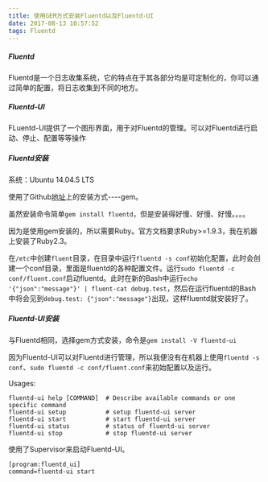 ```yaml
---
title: 使用GEM方式安装Fluentd以及Fluentd-UI
date: 2017-08-13 10:57:52
tags: Fluentd
---
```


##### Fluentd
Fluentd是一个日志收集系统，它的特点在于其各部分均是可定制化的，你可以通过简单的配置，将日志收集到不同的地方。

##### Fluentd-UI
FLuentd-UI提供了一个图形界面，用于对Fluentd的管理。可以对Fluentd进行启动、停止、配置等等操作

##### Fluentd安装
系统：Ubuntu 14.04.5 LTS

使用了Github[地址](!https://github.com/fluent/fluentd/)上的安装方式----gem。

虽然安装命令简单`gem install fluentd`，但是安装得好慢、好慢、好慢。。。。

因为是使用gem安装的，所以需要Ruby。官方文档要求Ruby>=1.9.3，我在机器上安装了Ruby2.3。

在`/etc`中创建`fluent`目录，在目录中运行`fluentd -s conf`初始化配置，此时会创建一个conf目录，里面是fluentd的各种配置文件。运行`sudo fluentd -c conf/fluent.conf`启动fluentd。此时在新的Bash中运行`echo '{"json":"message"}' | fluent-cat debug.test`，然后在运行fluentd的Bash中将会见到`debug.test: {"json":"message"}`出现，这样fluentd就安装好了。

##### Fluentd-UI安装
与Fluentd相同，选择gem方式安装，命令是`gem install -V fluentd-ui`

因为Fluentd-UI可以对Fluentd进行管理，所以我便没有在机器上使用`fluentd -s conf`、`sudo fluentd -c conf/fluent.conf`来初始配置以及运行。

Usages:
```
fluentd-ui help [COMMAND]  # Describe available commands or one specific command
fluentd-ui setup           # setup fluentd-ui server
fluentd-ui start           # start fluentd-ui server
fluentd-ui status          # status of fluentd-ui server
fluentd-ui stop            # stop fluentd-ui server
```

使用了Supervisor来启动Fluentd-UI。
```
[program:fluentd_ui]
command=fluentd-ui start
```
